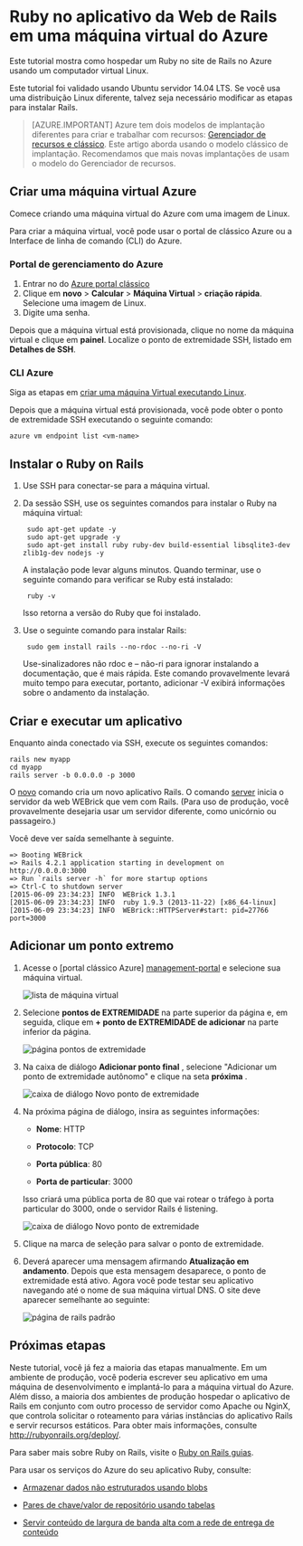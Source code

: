 <properties
    pageTitle="Hospedar um Ruby no site de Rails em uma VM Linux | Microsoft Azure"
    description="Configurar e hospedar um Ruby no site baseado em Rails no Azure usando um computador virtual Linux."
    services="virtual-machines-linux"
    documentationCenter="ruby"
    authors="rmcmurray"
    manager="wpickett"
    editor=""
    tags="azure-service-management"/>

<tags
    ms.service="virtual-machines-linux"
    ms.workload="web"
    ms.tgt_pltfrm="vm-linux"
    ms.devlang="ruby"
    ms.topic="article"
    ms.date="08/11/2016"
    ms.author="robmcm"/>

# <a name="ruby-on-rails-web-application-on-an-azure-vm"></a>Ruby no aplicativo da Web de Rails em uma máquina virtual do Azure

Este tutorial mostra como hospedar um Ruby no site de Rails no Azure usando um computador virtual Linux.  

Este tutorial foi validado usando Ubuntu servidor 14.04 LTS. Se você usa uma distribuição Linux diferente, talvez seja necessário modificar as etapas para instalar Rails.

> [AZURE.IMPORTANT] Azure tem dois modelos de implantação diferentes para criar e trabalhar com recursos: [Gerenciador de recursos e clássico](../../../resource-manager-deployment-model.md).  Este artigo aborda usando o modelo clássico de implantação. Recomendamos que mais novas implantações de usam o modelo do Gerenciador de recursos.

## <a name="create-an-azure-vm"></a>Criar uma máquina virtual Azure

Comece criando uma máquina virtual do Azure com uma imagem de Linux.

Para criar a máquina virtual, você pode usar o portal de clássico Azure ou a Interface de linha de comando (CLI) do Azure.

### <a name="azure-management-portal"></a>Portal de gerenciamento do Azure

1. Entrar no do [Azure portal clássico](http://manage.windowsazure.com)
2. Clique em **novo** > **Calcular** > **Máquina Virtual** > **criação rápida**. Selecione uma imagem de Linux.
3. Digite uma senha.

Depois que a máquina virtual está provisionada, clique no nome da máquina virtual e clique em **painel**. Localize o ponto de extremidade SSH, listado em **Detalhes de SSH**.

### <a name="azure-cli"></a>CLI Azure

Siga as etapas em [criar uma máquina Virtual executando Linux][vm-instructions].

Depois que a máquina virtual está provisionada, você pode obter o ponto de extremidade SSH executando o seguinte comando:

    azure vm endpoint list <vm-name>  

## <a name="install-ruby-on-rails"></a>Instalar o Ruby on Rails

1. Use SSH para conectar-se para a máquina virtual.

2. Da sessão SSH, use os seguintes comandos para instalar o Ruby na máquina virtual:

        sudo apt-get update -y
        sudo apt-get upgrade -y
        sudo apt-get install ruby ruby-dev build-essential libsqlite3-dev zlib1g-dev nodejs -y

    A instalação pode levar alguns minutos. Quando terminar, use o seguinte comando para verificar se Ruby está instalado:

        ruby -v

    Isso retorna a versão do Ruby que foi instalado.

3. Use o seguinte comando para instalar Rails:

        sudo gem install rails --no-rdoc --no-ri -V

    Use-sinalizadores não rdoc e – não-ri para ignorar instalando a documentação, que é mais rápida.
    Este comando provavelmente levará muito tempo para executar, portanto, adicionar -V exibirá informações sobre o andamento da instalação.

## <a name="create-and-run-an-app"></a>Criar e executar um aplicativo

Enquanto ainda conectado via SSH, execute os seguintes comandos:

    rails new myapp
    cd myapp
    rails server -b 0.0.0.0 -p 3000

O [novo](http://guides.rubyonrails.org/command_line.html#rails-new) comando cria um novo aplicativo Rails. O comando [server](http://guides.rubyonrails.org/command_line.html#rails-server) inicia o servidor da web WEBrick que vem com Rails. (Para uso de produção, você provavelmente desejaria usar um servidor diferente, como unicórnio ou passageiro.)

Você deve ver saída semelhante à seguinte.

    => Booting WEBrick
    => Rails 4.2.1 application starting in development on http://0.0.0.0:3000
    => Run `rails server -h` for more startup options
    => Ctrl-C to shutdown server
    [2015-06-09 23:34:23] INFO  WEBrick 1.3.1
    [2015-06-09 23:34:23] INFO  ruby 1.9.3 (2013-11-22) [x86_64-linux]
    [2015-06-09 23:34:23] INFO  WEBrick::HTTPServer#start: pid=27766 port=3000

## <a name="add-an-endpoint"></a>Adicionar um ponto extremo

1. Acesse o [portal clássico Azure] [ management-portal] e selecione sua máquina virtual.

    ![lista de máquina virtual][vmlist]

2. Selecione **pontos de EXTREMIDADE** na parte superior da página e, em seguida, clique em **+ ponto de EXTREMIDADE de adicionar** na parte inferior da página.

    ![página pontos de extremidade][endpoints]

3. Na caixa de diálogo **Adicionar ponto final** , selecione "Adicionar um ponto de extremidade autônomo" e clique na seta **próxima** .

    ![caixa de diálogo Novo ponto de extremidade][new-endpoint1]

3. Na próxima página de diálogo, insira as seguintes informações:

    * **Nome**: HTTP

    * **Protocolo**: TCP

    * **Porta pública**: 80

    * **Porta de particular**: 3000

    Isso criará uma pública porta de 80 que vai rotear o tráfego à porta particular do 3000, onde o servidor Rails é listening.

    ![caixa de diálogo Novo ponto de extremidade][new-endpoint]

4. Clique na marca de seleção para salvar o ponto de extremidade.

5. Deverá aparecer uma mensagem afirmando **Atualização em andamento**. Depois que esta mensagem desaparece, o ponto de extremidade está ativo. Agora você pode testar seu aplicativo navegando até o nome de sua máquina virtual DNS. O site deve aparecer semelhante ao seguinte:

    ![página de rails padrão][default-rails-cloud]

## <a name="next-steps"></a>Próximas etapas

Neste tutorial, você já fez a maioria das etapas manualmente. Em um ambiente de produção, você poderia escrever seu aplicativo em uma máquina de desenvolvimento e implantá-lo para a máquina virtual do Azure. Além disso, a maioria dos ambientes de produção hospedar o aplicativo de Rails em conjunto com outro processo de servidor como Apache ou NginX, que controla solicitar o roteamento para várias instâncias do aplicativo Rails e servir recursos estáticos. Para obter mais informações, consulte http://rubyonrails.org/deploy/.

Para saber mais sobre Ruby on Rails, visite o [Ruby on Rails guias][rails-guides].

Para usar os serviços do Azure do seu aplicativo Ruby, consulte:

* [Armazenar dados não estruturados usando blobs][blobs]

* [Pares de chave/valor de repositório usando tabelas][tables]

* [Servir conteúdo de largura de banda alta com a rede de entrega de conteúdo][cdn-howto]

<!-- WA.com links -->
[blobs]: ../../../storage/storage-ruby-how-to-use-blob-storage.md
[cdn-howto]: https://azure.microsoft.com/develop/ruby/app-services/
[management-portal]: https://manage.windowsazure.com/
[tables]: ../../../storage/storage-ruby-how-to-use-table-storage.md
[vm-instructions]: ../../virtual-machines-linux-classic-createportal.md

<!-- External Links -->
[rails-guides]: http://guides.rubyonrails.org/
[sqlite3]: http://www.sqlite.org/

<!-- Images -->

[default-rails-cloud]: ./media/virtual-machines-linux-classic-ruby-rails-web-app/basicrailscloud.png
[vmlist]: ./media/virtual-machines-linux-classic-ruby-rails-web-app/vmlist.png
[endpoints]: ./media/virtual-machines-linux-classic-ruby-rails-web-app/endpoints.png
[new-endpoint]: ./media/virtual-machines-linux-classic-ruby-rails-web-app/newendpoint.png
[new-endpoint1]: ./media/virtual-machines-linux-classic-ruby-rails-web-app/newendpoint1.png
